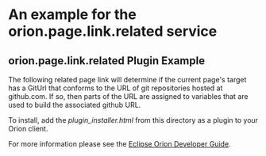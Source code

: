 An example for the orion.page.link.related service
===

## orion.page.link.related Plugin Example

The following related page link will determine if the current page's target has a GitUrl that conforms to the URL of git repositories hosted at github.com. If so, then parts of the URL are assigned to variables that are used to build the associated github URL.

To install, add the _plugin_installer.html_ from this directory as a plugin to your Orion client.

For more information please see the [Eclipse Orion Developer Guide](http://wiki.eclipse.org/Orion/Documentation/Developer_Guide/Plugging_into_Orion_pages#orion.page.link.related).